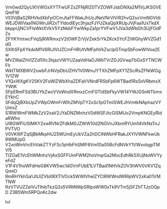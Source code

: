 Vm0wd2QyUXlVWGxXYTFwUFZsZFNjRlZ0TVZOWFJsbDNXa2M1VjJKSGVEQmFW
Vll3VjBaS2RHVkdXbFpOCmJtaFFWakJhUzJNeVNrVlViR2hvQ2sxVmNGVldi
WEJDWlVaa1NGWnJiR2xTYldodlEyc3hjazFJYUZkaQpXRUpJVjFaa1UxTkdX
bkppUjNCVFlsWktXVkV5YzNkbFYwWkpZa1prYVFwV1JVa3dWbGh3UjFOdFZs
ZFYKYmtwcFVqSjRWRmxzV2t0WFZrVjVZek5rYkZKck5YcFZiWGhyWVZGd1dG
SXlhSFpXYkdoM1V6RlJlVlJZCmFHRUtVMFphVkZsclpGTmpSbFowWlVoa2Ew
MVZWalZhVlZZd1lXc3hjazVWYUZaaVdHaDJWbTVrZDJGVwpTbGxSYTNCWFlr
WktTMXBWV2xwbFJrNVpDbUZHV1V0WmJYTXhZMFpXY1ZSclRsZFNiWGg1V1ZW
V1QxWXgKV25KV2FsWlZWbXhaZDFaVVNrdFRSbFp6WTBad1RsSnVRbmxXYWtK
SFpERmFSd3BUYkZwcVVsWndXRmxzCmFGTldSbFkyVW14YWJGSnNTbmxEYkhC
SFdqQjBXbUpZVWpOWmFrWlhZMVpTY2xSc1pGTmlSWEJhVmtkNAphazVYUmxZ
S1RWWmFWMkZzV2xaV2JYaDNZMnhzV0dWSFJtcGlSMUo2VmpKNGEyRldaRWho
UlRGWFlUSlMKY2xwRVNrZFdkM0JZWW10d2NGVnJXbmRYUm14VkNsTnJPVTVO
V0VKWFZqSjBkMkpHU25WUmEyUkVZa2hDClNWbHFRakJXYlVWNFkwUk9WMUpG
V2xoWmVrcEhVakZTYzFSc1pHbFhSMlF6Vm10a05BcFdNVkY1VWxobgpTMVl5
TlZOaE1VcEhWMnhzVjAxSGFFUmFWM2hoVmpGa2MxcEdhRk5XUjNoWVYyeFdZ
V1F4V1hoWFdHeG8KVW5wc1dGVnFUbE1LVTBad1NHVkZOV3hWV0VKV1ZqQmtO
RmRHYkhSa1JtUlZVbXRXTlVOck5WWlVhelZYClRWWndWRlpWV2xKa01VMTNW
RzVTVUZZelVuTlhibTkzQ2s5VlRtNWpSRlpoWW0xTk9VTm5jSFZhTTJzOQpD
Z3B5Wm5RPQoKc2dw

tvl